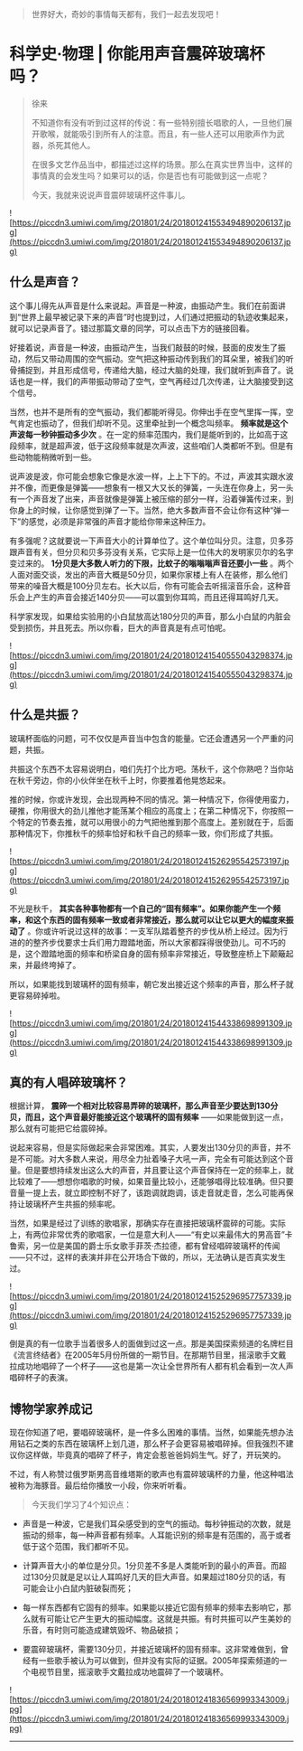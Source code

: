 > 世界好大，奇妙的事情每天都有，我们一起去发现吧！

# 科学史·物理 | 你能用声音震碎玻璃杯吗？

> 徐来
> 
> 不知道你有没有听到过这样的传说：有一些特别擅长唱歌的人，一旦他们展开歌喉，就能吸引到所有人的注意。而且，有一些人还可以用歌声作为武器，杀死其他人。
> 
> 在很多文艺作品当中，都描述过这样的场景。那么在真实世界当中，这样的事情真的会发生吗？如果可以的话，你是否也有可能做到这一点呢？
> 
> 今天，我就来说说声音震碎玻璃杯这件事儿。

![https://piccdn3.umiwi.com/img/201801/24/201801241553494890206137.jpg](https://piccdn3.umiwi.com/img/201801/24/201801241553494890206137.jpg)

## 什么是声音？

这个事儿得先从声音是什么来说起。声音是一种波，由振动产生。我们在前面讲到“世界上最早被记录下来的声音”时也提到过，人们通过把振动的轨迹收集起来，就可以记录声音了。错过那篇文章的同学，可以点击下方的链接回看。

好接着说，声音是一种波，由振动产生，当我们敲鼓的时候，鼓面的皮发生了振动，然后又带动周围的空气振动。空气把这种振动传到我们的耳朵里，被我们的听骨捕捉到，并且形成信号，传递给大脑，经过大脑的处理，我们就听到声音了。说话也是一样，我们的声带振动带动了空气，空气再经过几次传递，让大脑接受到这个信号。

当然，也并不是所有的空气振动，我们都能听得见。你伸出手在空气里挥一挥，空气肯定也振动了，但我们却听不见。这里牵扯到一个概念叫频率。 **频率就是这个声波每一秒钟振动多少次** 。在一定的频率范围内，我们是能听到的，比如高于这段频率，就是超声波，低于这段频率就是次声波，这些咱们人类都听不到。但是有些动物能稍微听到一些。

说声波是波，你可能会想象它像是水波一样，上上下下的。不过，声波其实跟水波并不像，而更像是弹簧——想象有一根又大又长的弹簧，一头连在你身上，另一头有一个声音发了出来，声音就像是弹簧上被压缩的部分一样，沿着弹簧传过来，到你身上的时候，让你感觉到弹了一下。当然，绝大多数声音不会让你有这种“弹一下”的感觉，必须是非常强的声音才能给你带来这种压力。

有多强呢？这就要说一下声音大小的计算单位了。这个单位叫分贝。注意，贝多芬跟声音有关，但分贝和贝多芬没有关系，它实际上是一位伟大的发明家贝尔的名字变过来的。 **1分贝是大多数人听力的下限，比蚊子的嗡嗡嗡声音还要小一些** 。两个人面对面交谈，发出的声音大概是50分贝，如果你家楼上有人在装修，那么他们带来的噪音大概是100分贝左右。长大以后，你有可能会去听摇滚音乐会，这种音乐会上产生的声音会接近140分贝——可以震到你耳鸣，而且还得耳鸣好几天。

科学家发现，如果给实验用的小白鼠放高达180分贝的声音，那么小白鼠的内脏会受到损伤，并且死去。所以你看，巨大的声音真是有点可怕呢。

![https://piccdn3.umiwi.com/img/201801/24/201801241540555043298374.jpg](https://piccdn3.umiwi.com/img/201801/24/201801241540555043298374.jpg)

## 什么是共振？

玻璃杯面临的问题，可不仅仅是声音当中包含的能量。它还会遭遇另一个严重的问题，共振。

共振这个东西不太容易说明白，咱们先打个比方吧。荡秋千，这个你熟吧？当你站在秋千旁边，你的小伙伴坐在秋千上时，你要推着他晃悠起来。

推的时候，你或许发现，会出现两种不同的情况。第一种情况下，你得使用蛮力，硬推，你用很大的劲儿推他才能荡某个相应的高度上；在第二种情况下，你按照一个特定的节奏去推，就可以用很小的力气把他推到那个高度上。差别就在于，后面那种情况下，你推秋千的频率恰好和秋千自己的频率一致，你们形成了共振。

![https://piccdn3.umiwi.com/img/201801/24/201801241526295542573197.jpg](https://piccdn3.umiwi.com/img/201801/24/201801241526295542573197.jpg)

不光是秋千， **其实各种事物都有一个自己的“固有频率”。如果你能产生一个频率，和这个东西的固有频率一致或者非常接近，那么就可以让它以更大的幅度来振动了** 。你或许听说过这样的故事：一支军队踏着整齐的步伐从桥上经过。因为行进的的整齐步伐要求士兵们用力蹬踏地面，所以大家都踩得很使劲儿。可不巧的是，这个蹬踏地面的频率和桥梁自身的固有频率非常接近，导致整座桥上下颠簸起来，并最终垮掉了。

所以，如果能找到玻璃杯的固有频率，朝它发出接近这个频率的声音，那么杯子就更容易碎掉啦。

![https://piccdn3.umiwi.com/img/201801/24/201801241544338698991309.jpg](https://piccdn3.umiwi.com/img/201801/24/201801241544338698991309.jpg)

## 真的有人唱碎玻璃杯？

根据计算， **震碎一个相对比较容易弄碎的玻璃杯，那么声音至少要达到130分贝，而且，这个声音最好能接近这个玻璃杯的固有频率** ——如果能做到这一点，那么就有可能把它给震碎掉。

说起来容易，但是实际做起来会非常困难。其实，人要发出130分贝的声音，并不是不可能。对大多数人来说，用尽全力扯着嗓子大吼一声，完全有可能达到这个音量。但是要想持续发出这么大的声音，并且要让这个声音保持在一定的频率上，就比较难了——想想你唱歌的时候，如果音量比较小，还能够唱得比较准确。但只要音量一提上去，就立即控制不好了，该跑调就跑调，该走音就走音，怎么可能再保持让玻璃杯产生共振的频率呢。

当然，如果是经过了训练的歌唱家，那确实存在直接把玻璃杯震碎的可能。实际上，有两位非常优秀的歌唱家，一位是意大利人——“有史以来最伟大的男高音”卡鲁索，另一位是美国的爵士乐女歌手菲茨·杰拉德，都有曾经唱碎玻璃杯的传闻——只不过，这样的表演并非在公开场合下做的，所以，无法确认是否真实发生过。

![https://piccdn3.umiwi.com/img/201801/24/201801241525296957757339.jpg](https://piccdn3.umiwi.com/img/201801/24/201801241525296957757339.jpg)

倒是真的有一位歌手当着很多人的面做到过这一点。那是美国探索频道的名牌栏目《流言终结者》在2005年5月份所做的一期节目。在那期节目里，摇滚歌手文戴拉成功地唱碎了一个杯子——这也是第一次让全世界所有人都有机会看到一次人声唱碎杯子的表演。

## 博物学家养成记

现在你知道了吧，要唱碎玻璃杯，是一件多么困难的事情。当然，如果能先想办法用钻石之类的东西在玻璃杯上划几道，那么杯子会更容易被唱碎掉。但我强烈不建议你这样做，毕竟真的唱碎了杯子，肯定会惹爸爸妈妈生气。好了，开玩笑的。

不过，有人称赞过俄罗斯男高音维塔斯的歌声也有震碎玻璃杯的力量，他这种唱法被称为海豚音。最后给你播放一小段，你来听听看。

> 今天我们学习了4个知识点：

* 声音是一种波，它是我们耳朵感受到的空气的振动。每秒钟振动的次数，就是振动的频率，每一种声音都有频率。人耳能识别的频率是有范围的，高于或者低于这个范围，我们都听不见。

* 计算声音大小的单位是分贝。1分贝差不多是人类能听到的最小的声音。而超过130分贝就是足以让人耳鸣好几天的巨大声音。如果超过180分贝的话，有可能会让小白鼠内脏破裂而死；

* 每一样东西都有它固有的频率。如果能以接近它固有频率的频率去影响它，那么就有可能让它产生更大的振动幅度。这就是共振。有时共振可以产生美妙的乐音，有时则可能造成建筑毁坏、物品破损；

* 要震碎玻璃杯，需要130分贝，并接近玻璃杯的固有频率。这非常难做到，曾经有一些歌手被认为可以做到，但并没有实际的证据。2005年探索频道的一个电视节目里，摇滚歌手文戴拉成功地震碎了一个玻璃杯。

![https://piccdn3.umiwi.com/img/201801/24/201801241836569993343009.jpg](https://piccdn3.umiwi.com/img/201801/24/201801241836569993343009.jpg)

---
